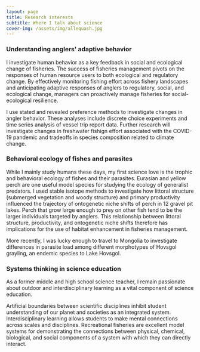 ```yaml
---
layout: page
title: Research interests
subtitle: Where I talk about science
cover-img: /assets/img/allequash.jpg
---
```



### Understanding anglers' adaptive behavior

I investigate human behavior as a key feedback in social and ecological change of fisheries. The success of fisheries management pivots on the responses of human resource users to both ecological and regulatory change. By effectively monitoring fishing effort across fishery landscapes and anticipating adaptive responses of anglers to regulatory, social, and ecological change, managers can proactively manage fisheries for social-ecological resilience. 

I use stated and revealed preference methods to investigate changes in angler behavior. These analyses include discrete choice experiments and time series analysis of vessel trip report data. Further research will investigate changes in freshwater fishign effort associated with the COVID-19 pandemic and tradeoffs in species composition related to climate change. 


### Behavioral ecology of fishes and parasites

While I mainly study humans these days, my first science love is the trophic and behavioral ecology of fishes and their parasites. Eurasian and  yellow perch are one useful model species for studying the ecology of generalist predators. I used stable isotope methods to investigate how littoral structure (submerged vegetation and woody structure) and primary productivity influenced the trajectory of ontogenetic niche shifts of perch in 12 gravel pit lakes. Perch that grow large enough to prey on other fish tend to be the larger individuals targeted by anglers. This relationship between littoral structure, productivity, and ontogenetic niche shifts therefore has implications for the use of habitat enhancement in fisheries management.

More recently, I was lucky enough to travel to Mongolia to investigate differences in parasite load among different morphotypes of Hovsgol grayling, an endemic species to Lake Hovsgol. 

### Systems thinking in science education

As a former middle and high school science teacher, I remain passionate about outdoor and interdisciplinary learning as a vital component of science education. 

Artificial boundaries between scientific disciplines inhibit student understanding of our planet and societies as an integrated system. Interdisciplinary learning allows students to make mental connections across scales and disciplines. Recreational fisheries are excellent model systems for demonstrating the connections between physical, chemical, biological, and social components of a system with which they can directly interact. 